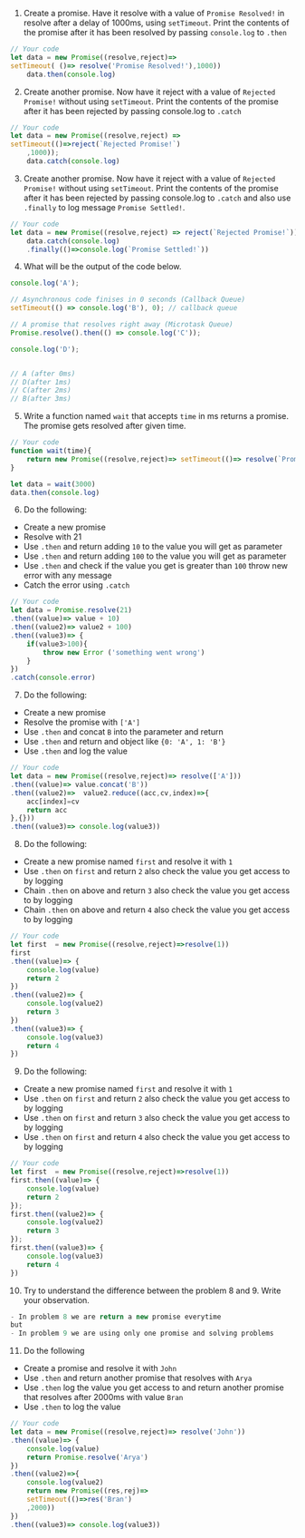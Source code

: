 1. Create a promise. Have it resolve with a value of `Promise Resolved!` in resolve after a delay of 1000ms, using `setTimeout`. Print the contents of the promise after it has been resolved by passing `console.log` to `.then`

```js
// Your code
let data = new Promise((resolve,reject)=> 
setTimeout( ()=> resolve('Promise Resolved!'),1000))
    data.then(console.log)
```

2. Create another promise. Now have it reject with a value of `Rejected Promise!` without using `setTimeout`. Print the contents of the promise after it has been rejected by passing console.log to `.catch`

```js
// Your code
let data = new Promise((resolve,reject) => 
setTimeout(()=>reject(`Rejected Promise!`)
    ,1000));
    data.catch(console.log)
```

3. Create another promise. Now have it reject with a value of `Rejected Promise!` without using `setTimeout`. Print the contents of the promise after it has been rejected by passing console.log to `.catch` and also use `.finally` to log message `Promise Settled!`.

```js
// Your code
let data = new Promise((resolve,reject) => reject(`Rejected Promise!`))
    data.catch(console.log)
    .finally(()=>console.log(`Promise Settled!`))
```

4. What will be the output of the code below.

```js
console.log('A');

// Asynchronous code finises in 0 seconds (Callback Queue)
setTimeout(() => console.log('B'), 0); // callback queue 

// A promise that resolves right away (Microtask Queue)
Promise.resolve().then(() => console.log('C'));

console.log('D');


// A (after 0ms)
// D(after 1ms)
// C(after 2ms)
// B(after 3ms)
```

5. Write a function named `wait` that accepts `time` in ms returns a promise. The promise gets resolved after given time.

```js
// Your code
function wait(time){
    return new Promise((resolve,reject)=> setTimeout(()=> resolve(`Promise is resolve in ${time}ms`), time))
}

let data = wait(3000)
data.then(console.log)
```

6. Do the following:

- Create a new promise
- Resolve with 21
- Use `.then` and return adding `10` to the value you will get as parameter
- Use `.then` and return adding `100` to the value you will get as parameter
- Use `.then` and check if the value you get is greater than `100` throw new error with any message
- Catch the error using `.catch`

```js
// Your code
let data = Promise.resolve(21)
.then((value)=> value + 10)
.then((value2)=> value2 + 100)
.then((value3)=> {
    if(value3>100){
        throw new Error ('something went wrong')
    }
})
.catch(console.error)
```

7. Do the following:

- Create a new promise
- Resolve the promise with `['A']`
- Use `.then` and concat `B` into the parameter and return
- Use `.then` and return and object like `{0: 'A', 1: 'B'}`
- Use `.then` and log the value

```js
// Your code
let data = new Promise((resolve,reject)=> resolve(['A']))
.then((value)=> value.concat('B'))
.then((value2)=>  value2.reduce((acc,cv,index)=>{
    acc[index]=cv
    return acc
},{}))
.then((value3)=> console.log(value3))
```

8. Do the following:

- Create a new promise named `first` and resolve it with `1`
- Use `.then` on `first` and return `2` also check the value you get access to by logging
- Chain `.then` on above and return `3` also check the value you get access to by logging
- Chain `.then` on above and return `4` also check the value you get access to by logging

```js
// Your code
let first  = new Promise((resolve,reject)=>resolve(1))
first
.then((value)=> {
    console.log(value)
    return 2
})
.then((value2)=> {
    console.log(value2)
    return 3
})
.then((value3)=> {
    console.log(value3)
    return 4
})

```

9. Do the following:

- Create a new promise named `first` and resolve it with `1`
- Use `.then` on `first` and return `2` also check the value you get access to by logging
- Use `.then` on `first` and return `3` also check the value you get access to by logging
- Use `.then` on `first` and return `4` also check the value you get access to by logging

```js
// Your code
let first  = new Promise((resolve,reject)=>resolve(1))
first.then((value)=> {
    console.log(value)
    return 2
});
first.then((value2)=> {
    console.log(value2)
    return 3
});
first.then((value3)=> {
    console.log(value3)
    return 4
})
```

10. Try to understand the difference between the problem 8 and 9. Write your observation.
```js
- In problem 8 we are return a new promise everytime 
but
- In problem 9 we are using only one promise and solving problems
```

11. Do the following

- Create a promise and resolve it with `John`
- Use `.then` and return another promise that resolves with `Arya`
- Use `.then` log the value you get access to and return another promise that resolves after 2000ms with value `Bran`
- Use `.then` to log the value

```js
// Your code
let data = new Promise((resolve,reject)=> resolve('John'))
.then((value)=> {
    console.log(value) 
    return Promise.resolve('Arya')
})
.then((value2)=>{
    console.log(value2)
    return new Promise((res,rej)=> 
    setTimeout(()=>res('Bran')
    ,2000))
})
.then((value3)=> console.log(value3))
```
